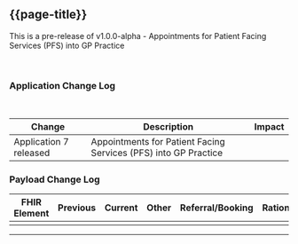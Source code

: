 

<div class="bars-blg-expander">
<div class="bars-blg-expander-entry" id="v1.0.0-alpha">

## {{page-title}}


This is a pre-release of v1.0.0-alpha - Appointments for Patient Facing Services (PFS) into GP Practice

<br>


### Application Change Log

<br>

| Change                                    | Description                                     | Impact                                                                  | 
|-------------------------------------------|-------------------------------------------------|-------------------------------------------------------------------------|
| Application 7 released                    | Appointments for Patient Facing Services (PFS) into GP Practice|                                                                         |

### Payload Change Log


| FHIR Element                                         | Previous | Current    | Other   | Referral/Booking | Rationale                                                                                       |  Impact  |
|------------------------------------------------------|----------|------------|---------|------------------|-------------------------------------------------------------------------------------------------|----------|
|                                                      |          |            |         |                  |                                                                                                 |          |


<hr>
<br>
